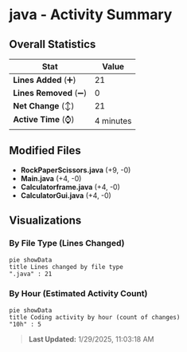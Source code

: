# java - Activity Summary 

## Overall Statistics

| Stat                   | Value                                                             |
| ---------------------- | ----------------------------------------------------------------- |
| **Lines Added** (➕)   | 21                                          |
| **Lines Removed** (➖) | 0                                        |
| **Net Change** (↕)    | 21                |
| **Active Time** (⌚)   | 4 minutes |


## Modified Files
- **RockPaperScissors.java** (+9, -0)
- **Main.java** (+4, -0)
- **Calculatorframe.java** (+4, -0)
- **CalculatorGui.java** (+4, -0)

## Visualizations

### By File Type (Lines Changed)

```mermaid
pie showData
title Lines changed by file type
".java" : 21
```

### By Hour (Estimated Activity Count)

```mermaid
pie showData
title Coding activity by hour (count of changes)
"10h" : 5
```


> **Last Updated:** 1/29/2025, 11:03:18 AM